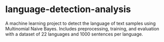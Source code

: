 # language-detection-analysis
A machine learning project to detect the language of text samples using Multinomial Naive Bayes. Includes preprocessing, training, and evaluation with a dataset of 22 languages and 1000 sentences per language.
